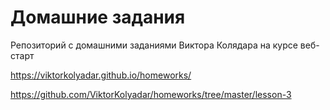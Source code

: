 # Домашние задания
Репозиторий с домашними заданиями Виктора Колядара на курсе веб-старт <p>
https://viktorkolyadar.github.io/homeworks/<p>
https://github.com/ViktorKolyadar/homeworks/tree/master/lesson-3 <p>
